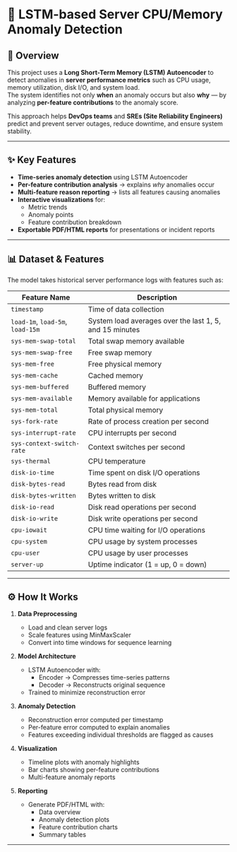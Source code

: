 # 🚀 LSTM-based Server CPU/Memory Anomaly Detection

## 📌 Overview
This project uses a **Long Short-Term Memory (LSTM) Autoencoder** to detect anomalies in **server performance metrics** such as CPU usage, memory utilization, disk I/O, and system load.  
The system identifies not only **when** an anomaly occurs but also **why** — by analyzing **per-feature contributions** to the anomaly score.  

This approach helps **DevOps teams** and **SREs (Site Reliability Engineers)** predict and prevent server outages, reduce downtime, and ensure system stability.

---

## ✨ Key Features
- **Time-series anomaly detection** using LSTM Autoencoder
- **Per-feature contribution analysis** → explains *why* anomalies occur
- **Multi-feature reason reporting** → lists all features causing anomalies
- **Interactive visualizations** for:
  - Metric trends
  - Anomaly points
  - Feature contribution breakdown
- **Exportable PDF/HTML reports** for presentations or incident reports

---

## 📊 Dataset & Features
The model takes historical server performance logs with features such as:

| Feature Name              | Description |
|---------------------------|-------------|
| `timestamp`               | Time of data collection |
| `load-1m`, `load-5m`, `load-15m` | System load averages over the last 1, 5, and 15 minutes |
| `sys-mem-swap-total`      | Total swap memory available |
| `sys-mem-swap-free`       | Free swap memory |
| `sys-mem-free`            | Free physical memory |
| `sys-mem-cache`           | Cached memory |
| `sys-mem-buffered`        | Buffered memory |
| `sys-mem-available`       | Memory available for applications |
| `sys-mem-total`           | Total physical memory |
| `sys-fork-rate`           | Rate of process creation per second |
| `sys-interrupt-rate`      | CPU interrupts per second |
| `sys-context-switch-rate` | Context switches per second |
| `sys-thermal`             | CPU temperature |
| `disk-io-time`            | Time spent on disk I/O operations |
| `disk-bytes-read`         | Bytes read from disk |
| `disk-bytes-written`      | Bytes written to disk |
| `disk-io-read`            | Disk read operations per second |
| `disk-io-write`           | Disk write operations per second |
| `cpu-iowait`              | CPU time waiting for I/O operations |
| `cpu-system`              | CPU usage by system processes |
| `cpu-user`                | CPU usage by user processes |
| `server-up`               | Uptime indicator (1 = up, 0 = down) |

---

## ⚙️ How It Works
1. **Data Preprocessing**
   - Load and clean server logs
   - Scale features using MinMaxScaler
   - Convert into time windows for sequence learning

2. **Model Architecture**
   - LSTM Autoencoder with:
     - Encoder → Compresses time-series patterns
     - Decoder → Reconstructs original sequence
   - Trained to minimize reconstruction error

3. **Anomaly Detection**
   - Reconstruction error computed per timestamp
   - Per-feature error computed to explain anomalies
   - Features exceeding individual thresholds are flagged as causes

4. **Visualization**
   - Timeline plots with anomaly highlights
   - Bar charts showing per-feature contributions
   - Multi-feature anomaly reports

5. **Reporting**
   - Generate PDF/HTML with:
     - Data overview
     - Anomaly detection plots
     - Feature contribution charts
     - Summary tables

---


